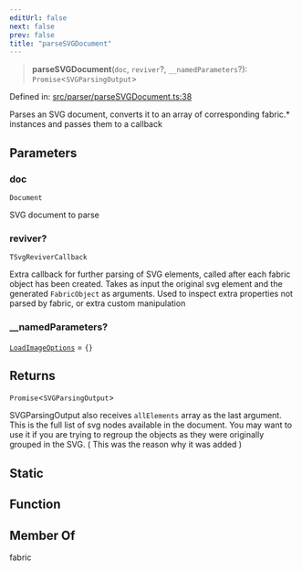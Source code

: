 ```yaml
---
editUrl: false
next: false
prev: false
title: "parseSVGDocument"
---
```


> **parseSVGDocument**(`doc`, `reviver`?, `__namedParameters`?): `Promise`\<`SVGParsingOutput`\>

Defined in: [src/parser/parseSVGDocument.ts:38](https://github.com/fabricjs/fabric.js/blob/8748628df7e9de00ba77413bfc3ad9e9fe9d4f30/src/parser/parseSVGDocument.ts#L38)

Parses an SVG document, converts it to an array of corresponding fabric.* instances and passes them to a callback

## Parameters

### doc

`Document`

SVG document to parse

### reviver?

`TSvgReviverCallback`

Extra callback for further parsing of SVG elements, called after each fabric object has been created.
Takes as input the original svg element and the generated `FabricObject` as arguments. Used to inspect extra properties not parsed by fabric,
or extra custom manipulation

### \_\_namedParameters?

[`LoadImageOptions`](/api/namespaces/util/type-aliases/loadimageoptions/) = `{}`

## Returns

`Promise`\<`SVGParsingOutput`\>

SVGParsingOutput also receives `allElements` array as the last argument. This is the full list of svg nodes available in the document.
You may want to use it if you are trying to regroup the objects as they were originally grouped in the SVG. ( This was the reason why it was added )

## Static

## Function

## Member Of

fabric
